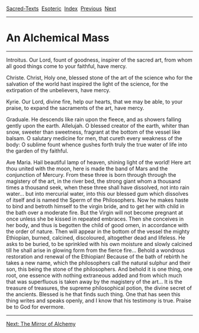 [Sacred-Texts](../index)  [Esoteric](../eso/index)  [Index](index) 
[Previous](maryprof)  [Next](mirror) 

------------------------------------------------------------------------

# An Alchemical Mass

------------------------------------------------------------------------

  
Introitus. Our Lord, fount of goodness, inspirer of the sacred art, from
whom all good things come to your faithful, have mercy.

Christe. Christ, Holy one, blessed stone of the art of the science who
for the salvation of the world hast inspired the light of the science,
for the extirpation of the unbelievers, have mercy.

Kyrie. Our Lord, divine fire, help our hearts, that we may be able, to
your praise, to expand the sacraments of the art, have mercy.

Graduale. He descends like rain upon the fleece, and as showers falling
gently upon the earth. Allelujah. O blessed creator of the earth, whiter
than snow, sweeter than sweetness, fragrant at the bottom of the vessel
like balsam. O salutary medicine for men, that cureth every weakness of
the body: O sublime fount whence gushes forth truly the true water of
life into the garden of thy faithful.

Ave Maria. Hail beautiful lamp of heaven, shining light of the world!
Here art thou united with the moon, here is made the band of Mars and
the conjunction of Mercury. From these three is born through through the
magistery of the art, in the river bed, the strong giant whom a thousand
times a thousand seek, when these three shall have dissolved, not into
rain water... but into mercurial water, into this our blessed gum which
dissolves of itself and is named the Sperm of the Philosophers. Now he
makes haste to bind and betroth himself to the virgin bride, and to get
her with child in the bath over a moderate fire. But the Virgin will not
become pregnant at once unless she be kissed in repeated embraces. Then
she conceives in her body, and thus is begotten the child of good omen,
in accordance with the order of nature. Then will appear in the bottom
of the vessel the mighty Ethiopian, burned, calcined, discoloured,
altogether dead and lifeless. He asks to be buried, to be sprinkled with
his own moisture and slowly calcined till he shall arise in glowing form
from the fierce fire... Behold a wondrous restoration and renewal of the
Ethiopian! Because of the bath of rebirth he takes a new name, which the
philosophers call the natural sulphur and their son, this being the
stone of the philosophers. And behold it is one thing, one root, one
essence with nothing extraneous added and from which much that was
superfluous is taken away by the magistery of the art... It is the
treasure of treasures, the supreme philosophical potion, the divine
secret of the ancients. Blessed is he that finds such thing. One that
has seen this thing writes and speaks openly, and I know that his
testimony is true. Praise be to God for evermore.

------------------------------------------------------------------------

[Next: The Mirror of Alchemy](mirror)

  
